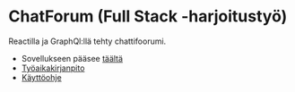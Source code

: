 # ChatForum (Full Stack -harjoitustyö)  
Reactilla ja GraphQl:llä tehty chattifoorumi. 

* Sovellukseen pääsee [täältä](https://powerful-waters-43426.herokuapp.com)  
* [Työaikakirjanpito](https://github.com/Jeeses313/ChatForum/blob/master/dokumentaatio/tyoaikakirjanpito.md)  
* [Käyttöohje](https://github.com/Jeeses313/ChatForum/blob/master/dokumentaatio/kayttoohje.md)  
